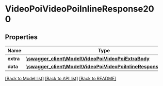 # VideoPoiVideoPoiInlineResponse200

## Properties
Name | Type | Description | Notes
------------ | ------------- | ------------- | -------------
**extra** | [**\swagger_client\Model\VideoPoiVideoPoiExtraBody**](VideoPoiVideoPoiExtraBody.md) |  | [optional] 
**data** | [**\swagger_client\Model\VideoPoiVideoPoiInlineResponse200Data**](VideoPoiVideoPoiInlineResponse200Data.md) |  | [optional] 

[[Back to Model list]](../README.md#documentation-for-models) [[Back to API list]](../README.md#documentation-for-api-endpoints) [[Back to README]](../README.md)

